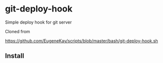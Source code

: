 # git-deploy-hook
Simple deploy hook for git server

Cloned from

https://github.com/EugeneKay/scripts/blob/master/bash/git-deploy-hook.sh

## Install
